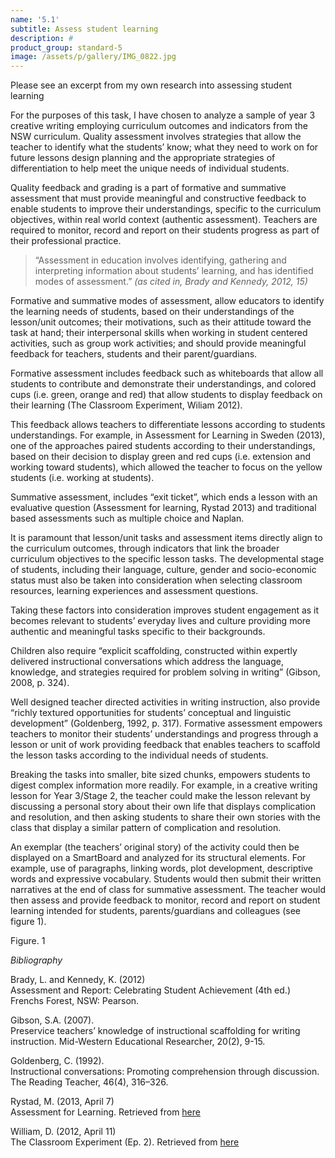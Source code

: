 ```yaml
---
name: '5.1'
subtitle: Assess student learning
description: #
product_group: standard-5
image: /assets/p/gallery/IMG_0822.jpg
---
```

Please see an excerpt from my own research into assessing student learning

For the purposes of this task, I have chosen to analyze a sample of year 3 creative writing employing curriculum outcomes and indicators from the NSW curriculum. Quality assessment involves strategies that allow the teacher to identify what the students’ know; what they need to work on for future lessons design planning and the appropriate strategies of differentiation to help meet the unique needs of individual students.

Quality feedback and grading is a part of formative and summative assessment that must provide meaningful and constructive feedback to enable students to improve their understandings, specific to the curriculum objectives, within real world context (authentic assessment). Teachers are required to monitor, record and report on their students progress as part of their professional practice.

>“Assessment in education involves identifying, gathering and interpreting information about students’ learning, and has identified modes of assessment.” _(as cited in, Brady and Kennedy, 2012, 15)_

Formative and summative modes of assessment, allow educators to identify the learning needs of students, based on their understandings of the lesson/unit outcomes; their motivations, such as their attitude toward the task at hand; their interpersonal skills when working in student centered activities, such as group work activities; and should provide meaningful feedback for teachers, students and their parent/guardians.

Formative assessment includes feedback such as whiteboards that allow all students to contribute and demonstrate their understandings, and colored cups (i.e. green, orange and red) that allow students to display feedback on their learning (The Classroom Experiment, Wiliam 2012).

This feedback allows teachers to differentiate lessons according to students understandings. For example, in Assessment for Learning in Sweden (2013), one of the approaches paired students according to their understandings, based on their decision to display green and red cups (i.e. extension and working toward students), which allowed the teacher to focus on the yellow students (i.e. working at students).

Summative assessment, includes “exit ticket”, which ends a lesson with an evaluative question (Assessment for learning, Rystad 2013) and traditional based assessments such as multiple choice and Naplan.

It is paramount that lesson/unit tasks and assessment items directly align to the curriculum outcomes, through indicators that link the broader curriculum objectives to the specific lesson tasks. The developmental stage of students, including their language, culture, gender and socio-economic status must also be taken into consideration when selecting classroom resources, learning experiences and assessment questions.

Taking these factors into consideration improves student engagement as it becomes relevant to students’ everyday lives and culture providing more authentic and meaningful tasks specific to their backgrounds.

Children also require “explicit scaffolding, constructed within expertly delivered instructional conversations which address the language, knowledge, and strategies required for problem solving in writing” (Gibson, 2008, p. 324).

Well designed teacher directed activities in writing instruction, also provide “richly textured opportunities for students’ conceptual and linguistic development” (Goldenberg, 1992, p. 317). Formative assessment empowers teachers to monitor their students’ understandings and progress through a lesson or unit of work providing feedback that enables teachers to scaffold the lesson tasks according to the individual needs of students.

Breaking the tasks into smaller, bite sized chunks, empowers students to digest complex information more readily. For example, in a creative writing lesson for Year 3/Stage 2, the teacher could make the lesson relevant by discussing a personal story about their own life that displays complication and resolution, and then asking students to share their own stories with the class that display a similar pattern of complication and resolution.

An exemplar (the teachers’ original story) of the activity could then be displayed on a SmartBoard and analyzed for its structural elements. For example, use of paragraphs, linking words, plot development, descriptive words and expressive vocabulary. Students would then submit their written narratives at the end of class for summative assessment. The teacher would then assess and provide feedback to monitor, record and report on student learning  intended for students, parents/guardians and colleagues (see figure 1).

Figure. 1


_Bibliography_

Brady, L. and Kennedy, K. (2012)  
Assessment and Report: Celebrating Student Achievement (4th ed.) Frenchs Forest, NSW: Pearson.

Gibson, S.A. (2007).  
Preservice teachers’ knowledge of instructional scaffolding for writing instruction. Mid-Western Educational Researcher, 20(2), 9-15.

Goldenberg, C. (1992).  
Instructional conversations: Promoting comprehension through discussion. The Reading Teacher, 46(4), 316–326.

Rystad, M. (2013, April 7)  
Assessment for Learning. Retrieved from [here](https://www.youtube.com/watch?v=HcLMlY6R7RM)

William, D. (2012, April 11)  
The Classroom Experiment (Ep. 2). Retrieved from [here](https://youtu.be/1iD6Zadhg4M)
